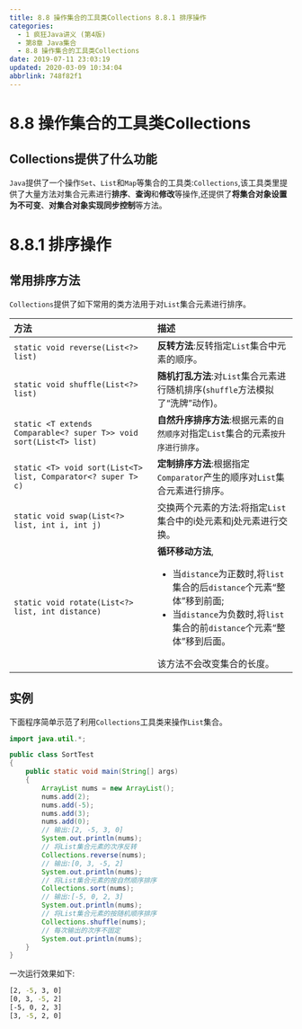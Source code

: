 ```yaml
---
title: 8.8 操作集合的工具类Collections 8.8.1 排序操作
categories: 
  - 1 疯狂Java讲义 (第4版)
  - 第8章 Java集合
  - 8.8 操作集合的工具类Collections
date: 2019-07-11 23:03:19
updated: 2020-03-09 10:34:04
abbrlink: 748f82f1
---
```

# 8.8 操作集合的工具类Collections
## Collections提供了什么功能
`Java`提供了一个操作`Set`、`List`和`Map`等集合的工具类:`Collections`,该工具类里提供了大量方法对集合元素进行**排序**、**查询**和**修改**等操作,还提供了**将集合对象设置为不可变**、**对集合对象实现同步控制**等方法。
# 8.8.1 排序操作
## 常用排序方法
`Collections`提供了如下常用的类方法用于对`List`集合元素进行排序。

|方法|描述|
|:---|:---|
|`static void reverse(List<?> list)`|**反转方法**:反转指定`List`集合中元素的顺序。|
|`static void shuffle(List<?> list)`|**随机打乱方法**:对`List`集合元素进行随机排序(`shuffle`方法模拟了“洗牌”动作)。|
|`static <T extends Comparable<? super T>> void sort(List<T> list)`|**自然升序排序方法**:根据元素的`自然顺序`对指定`List`集合的元素`按升序进行排序`。|
|`static <T> void sort(List<T> list, Comparator<? super T> c)`|**定制排序方法**:根据指定`Comparator`产生的顺序对`List`集合元素进行排序。|
|`static void swap(List<?> list, int i, int j)`|交换两个元素的方法:将指定`List`集合中的i处元素和j处元素进行交换。|
|`static void rotate(List<?> list, int distance)`|**循环移动方法**,<ul><li>当`distance`为正数时,将`list`集合的后`distance`个元素“整体”移到前面;</li><li>当`distance`为负数时,将`list`集合的前`distance`个元素“整体”移到后面。</li></ul>该方法不会改变集合的长度。|

## 实例
下面程序简单示范了利用`Collections`工具类来操作`List`集合。
```java
import java.util.*;

public class SortTest
{
    public static void main(String[] args)
    {
        ArrayList nums = new ArrayList();
        nums.add(2);
        nums.add(-5);
        nums.add(3);
        nums.add(0);
        // 输出:[2, -5, 3, 0]
        System.out.println(nums); 
        // 将List集合元素的次序反转
        Collections.reverse(nums); 
        // 输出:[0, 3, -5, 2]
        System.out.println(nums); 
        // 将List集合元素的按自然顺序排序
        Collections.sort(nums); 
        // 输出:[-5, 0, 2, 3]
        System.out.println(nums); 
        // 将List集合元素的按随机顺序排序
        Collections.shuffle(nums); 
        // 每次输出的次序不固定
        System.out.println(nums); 
    }
}
```
一次运行效果如下:
```cmd
[2, -5, 3, 0]
[0, 3, -5, 2]
[-5, 0, 2, 3]
[3, -5, 2, 0]
```
